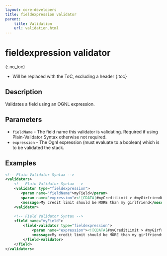 ```yaml
---
layout: core-developers
title: fieldexpression validator
parent:
    title: Validation
    url: validation.html
---
```


# fieldexpression validator
{:.no_toc}

* Will be replaced with the ToC, excluding a header
{:toc}

## Description

Validates a field using an OGNL expression.

## Parameters

- `fieldName` - The field name this validator is validating. Required if using Plain-Validator Syntax otherwise not required.
- `expression` - The Ognl expression (must evaluate to a boolean) which is to be validated the stack.

## Examples

```xml
<!-- Plain Validator Syntax -->
<validators>
    <!-- Plain Validator Syntax -->
    <validator type="fieldexpression">
       <param name="fieldName">myField</param>
       <param name="expression"><![CDATA[#myCreditLimit > #myGirfriendCreditLimit]]></param>
       <message>My credit limit should be MORE than my girlfriend</message>
    <validator>
     
    <!-- Field Validator Syntax -->
    <field name="myField">
        <field-validator type="fieldexpression">
            <param name="expression"><![CDATA[#myCreditLimit > #myGirfriendCreditLimit]]></param>
            <message>My credit limit should be MORE than my girlfriend</message>
        </field-validator>
    </field>
</validators>
```
